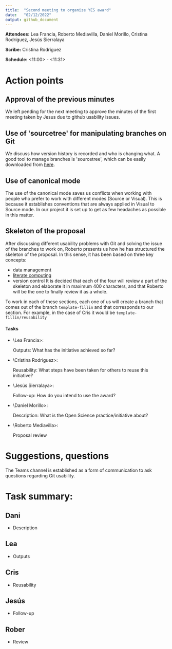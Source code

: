 ```yaml
---
title:  "Second meeting to organize YES award"
date:   "02/12/2022"
output: github_document
---
```


**Attendees:** Lea Francia, Roberto Mediavilla, Daniel Morillo, Cristina
Rodríguez, Jesús Sierralaya

**Scribe:** Cristina Rodríguez

**Schedule:** \<11:00\> - \<11:31\> <!-- # Init time - End time -->

# Action points

## Approval of the previous minutes

We left pending for the next meeting to approve the minutes of the first meeting
taken by Jesus due to github usability issues.

## Use of 'sourcetree' for manipulating branches on Git

We discuss how version history is recorded and who is changing what. A good tool
to manage branches is 'sourcetree', which can be easily downloaded from
[here](https://www.sourcetreeapp.com/).

## Use of canonical mode

The use of the canonical mode saves us conflicts when working with people who
prefer to work with different modes (Source or Visual). This is because it
establishes conventions that are always applied in Visual to Source mode. In our
project it is set up to get as few headaches as possible in this matter.

## Skeleton of the proposal

After discussing different usability problems with Git and solving the issue of
the branches to work on, Roberto presents us how he has structured the skeleton
of the proposal. In this sense, it has been based on three key concepts:

-   data management
-   [literate
    computing](https://medium.com/@mryap/what-is-literate-computing-6b3de57595a6)
-   version control It is decided that each of the four will review a part of
    the skeleton and elaborate it in maximum 400 characters, and that Roberto
    will be the one to finally review it as a whole.

To work in each of these sections, each one of us will create a branch that
comes out of the branch `template-fillin` and that corresponds to our section.
For example, in the case of Cris it would be `template-fillin/reusability`

#### Tasks

-   \Lea Francia\>:

    Outputs: What has the initiative achieved so far?

-   \Cristina Rodríguez\>:

    Reusability: What steps have been taken for others to reuse this initiative?

-   \Jesús Sierralaya\>:

    Follow-up: How do you intend to use the award?

-   \Daniel Morillo\>:

    Description: What is the Open Science practice/initiative about?

-   \Roberto Mediavilla\>:

    Proposal review

# Suggestions, questions

The Teams channel is established as a form of communication to ask questions
regarding Git usability.

# **Task summary:**

## Dani

-   Description

## Lea

-   Outputs

## Cris

-   Reusability

## Jesús

-   Follow-up

## Rober

-   Review
